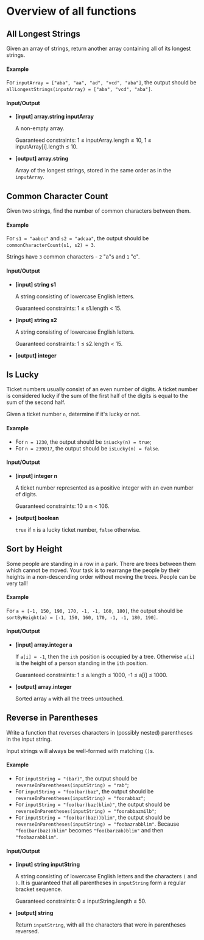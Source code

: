 # Overview of all functions 

## All Longest Strings

Given an array of strings, return another array containing all of its longest strings.

#### Example

For `inputArray = ["aba", "aa", "ad", "vcd", "aba"]`, the output should be
`allLongestStrings(inputArray) = ["aba", "vcd", "aba"]`.

#### Input/Output

* **[input] array.string inputArray**

  A non-empty array.

  Guaranteed constraints:
  1 ≤ inputArray.length ≤ 10,
  1 ≤ inputArray[i].length ≤ 10.

* **[output] array.string**

  Array of the longest strings, stored in the same order as in the `inputArray`.

## Common Character Count

Given two strings, find the number of common characters between them.

#### Example

For `s1 = "aabcc"` and `s2 = "adcaa"`, the output should be
`commonCharacterCount(s1, s2) = 3`.

Strings have `3` common characters - `2` "a"s and `1` "c".

#### Input/Output

* **[input] string s1**

  A string consisting of lowercase English letters.

  Guaranteed constraints:
  1 ≤ s1.length < 15.

* **[input] string s2**

  A string consisting of lowercase English letters.

  Guaranteed constraints:
  1 ≤ s2.length < 15.

* **[output] integer**

## Is Lucky

Ticket numbers usually consist of an even number of digits. A ticket number is considered lucky if the sum of the first half of the digits is equal to the sum of the second half.

Given a ticket number `n`, determine if it's lucky or not.

#### Example

*  For `n = 1230`, the output should be
  `isLucky(n) = true`;
* For `n = 239017`, the output should be
  `isLucky(n) = false`.
#### Input/Output

* **[input] integer n**

  A ticket number represented as a positive integer with an even number of digits.

  Guaranteed constraints:
  10 ≤ n < 106.

* **[output] boolean**

  `true` if `n` is a lucky ticket number, `false` otherwise.

## Sort by Height

Some people are standing in a row in a park. There are trees between them which cannot be moved. Your task is to rearrange the people by their heights in a non-descending order without moving the trees. People can be very tall!

#### Example

For `a = [-1, 150, 190, 170, -1, -1, 160, 180]`, the output should be
`sortByHeight(a) = [-1, 150, 160, 170, -1, -1, 180, 190]`.

#### Input/Output

* **[input] array.integer a**

  If `a[i] = -1`, then the `ith` position is occupied by a tree. Otherwise `a[i]` is the height of a person standing in the `ith` position.

  Guaranteed constraints:
  1 ≤ a.length ≤ 1000,
  -1 ≤ a[i] ≤ 1000.

* **[output] array.integer**

  Sorted array `a` with all the trees untouched.

## Reverse in Parentheses

Write a function that reverses characters in (possibly nested) parentheses in the input string.

Input strings will always be well-formed with matching `()`s.

#### Example

* For `inputString = "(bar)"`, the output should be
  `reverseInParentheses(inputString) = "rab"`;
* For `inputString = "foo(bar)baz"`, the output should be
  `reverseInParentheses(inputString) = "foorabbaz"`;
* For `inputString = "foo(bar)baz(blim)"`, the output should be
  `reverseInParentheses(inputString) = "foorabbazmilb"`;
* For `inputString = "foo(bar(baz))blim"`, the output should be
  `reverseInParentheses(inputString) = "foobazrabblim"`.
  Because `"foo(bar(baz))blim"` becomes `"foo(barzab)blim"` and then `"foobazrabblim"`.
#### Input/Output

* **[input] string inputString**

  A string consisting of lowercase English letters and the characters `(` and `)`. It is guaranteed that all parentheses in `inputString` form a regular bracket sequence.

  Guaranteed constraints:
  0 ≤ inputString.length ≤ 50.

* **[output] string**

  Return `inputString`, with all the characters that were in parentheses reversed.